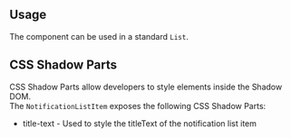## Usage

The component can be used in a standard `List`.

## CSS Shadow Parts

<ui5-link target="_blank" href="https://developer.mozilla.org/en-US/docs/Web/CSS/::part">CSS Shadow Parts</ui5-link> allow developers to style elements inside the Shadow DOM.  
The `NotificationListItem` exposes the following CSS Shadow Parts:

- title-text - Used to style the titleText of the notification list item
